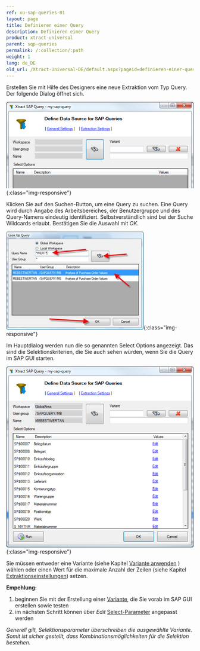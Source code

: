 ```yaml
---
ref: xu-sap-queries-01
layout: page
title: Definieren einer Query
description: Definieren einer Query
product: xtract-universal
parent: sqp-queries
permalink: /:collection/:path
weight: 1
lang: de_DE
old_url: /Xtract-Universal-DE/default.aspx?pageid=definieren-einer-query
---
```


Erstellen Sie mit Hilfe des Designers eine neue Extraktion vom Typ Query. Der folgende Dialog öffnet sich. 

![Define-Query-Extraction-Data-Source](/img/content/Define-Query-Extraction-Data-Source.jpg){:class="img-responsive"}


Klicken Sie auf den Suchen-Button, um eine Query zu suchen. Eine Query wird durch Angabe des Arbeitsbereiches, der Benutzergruppe und des Query-Namens eindeutig identifiziert. Selbstverständlich sind bei der Suche Wildcards erlaubt. Bestätigen Sie die Auswahl mit *OK*.

![Look-Up-Query](/img/content/Look-Up-Query.png){:class="img-responsive"}

Im Hauptdialog werden nun die so genannten Select Options angezeigt. Das sind die Selektionskriterien, die Sie auch sehen würden, wenn Sie die Query im SAP GUI starten.

![Define-Query-Extraction-Data-Source-Selected](/img/content/Define-Query-Extraction-Data-Source-Selected.jpg){:class="img-responsive"}

Sie müssen entweder eine Variante (siehe Kapitel [Variante anwenden](./varianten-anwenden) ) wählen oder einen Wert für die maximale Anzahl der Zeilen (siehe Kapitel [Extraktionseinstellungen](./extraktionseinstellungen_1)) setzen.

**Empehlung:**
1. beginnen Sie mit der Erstellung einer [Variante](https://help.sap.com/doc/saphelp_dm40/4.0/de-DE/c0/980389e58611d194cc00a0c94260a5/content.htm?no_cache=true), die Sie vorab im SAP GUI erstellen sowie testen
2. im nächsten Schritt können über *Edit* [Select-Parameter](./select-options-fuellen
) angepasst werden

*Generell gilt, Selektionsparameter überschreiben die ausgewählte Variante. 
Somit ist sicher gestellt, dass Kombinationsmöglichkeiten für die Selektion bestehen.*
